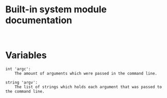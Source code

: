 # Built-in system module documentation

<br>

# Variables

```
int 'argc':
    The amount of arguments which were passed in the command line.

string 'argv':
    The list of strings which holds each argument that was passed to the command line.
```
